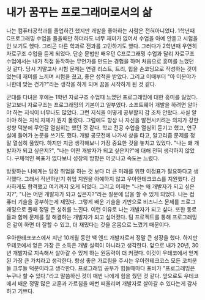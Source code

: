 # 내가 꿈꾸는 프로그래머로서의 삶

나는 컴퓨터공학과를 졸업하긴 했지만 개발을 좋아하는 사람은 전혀아니었다. 1학년때 C프로그래밍 수업을 들을때만 하더라도 너무 재미가 없어서 수업을 아예 안듣고 시험을 안 보기도 했다. 그리곤 다른 학과로 전과를 고민하기도 했다. 그러다가 2학년때 우연히 자료구조 수업을 듣게 되었다. 단순 문법만 배우던 C프로그래밍 수업과 달리 자료구조 수업에서는 내가 직접 동작하는 무언가를 만드는 경험을 하며 처음으로 흥미를 느꼈던 것 같다. 당시 기말고사 시험 문제는 연결 리스트, 트리, 힙을 손코딩으로 작성하는 것이었는데 재미를 느끼며 시험을 쳤고, 좋은 성적을 받았다. 그리고 이때부터 "아 이분야가 나한테 맞는 건가?"라는 생각을 하게 되며 꿈을 시작하게 된 것 같다.   

군대를 다녀온 후에는 1학년 자료구조 수업때 느꼈던 프로그래밍에 대한 흥미를 잃었다. 알고보니 자료구조는 프로그래밍의 기본이고 일부였다.  소프트웨어 개발을 하려면 알아야 하는 지식이 너무나도 많았다. 그런 지식을 어떻게 공부할지 감 조차 안왔다. 사실 알아야 하는 지식 자체가 뭔지 몰랐다. 그럼에도 항상 나 자신을 발전시키려는 의지가 강한 성향 덕분에 무언갈 열심히는 했던 것 같다. 학교 전공 수업을 열심히 듣기고 했고, 연구실에 들어가 논문을 쓰기도 했다. 개발 공모전에 나가서 상을 타고, 알고리즘 문제를 정말 열심히 풀었다. 하지만 지금 생각해보니 가장 중요한 것을 놓치고 있었다. "나는 왜 개발자가 되고 싶은지?", "나는 어떤 개발자가 되고 싶은지?"에 대해 전혀 생각하지 않았다. 구체적인 목표가 없다보니 성장의 방향은 어긋나고 속도는 느렸다. 

방황하는 나에게는 당장 취업을 하는 것 보다 더 큰 미래를 위한 이정표가 필요하다고 생각했다. 그래서 작년하반기 취업 지원을 아예하지 않고 우아한테크코스를 지원했다. 감사하게도 합격했고 여기까지 오게 되었다. 그리고 이제는 "나는 왜 개발자가 되고 싶은지?", "나는 어떤 개발자가 되고 싶은지?"라는 질문에 답을 할 수 있게 되었다. 나는 컴퓨터 기술을 공부하는게 재밌다. 그렇게 배운 기술을 기반으로 비즈니스 문제를 프로그래밍으로 풀때 정말 큰 성취를 느낀다. 이런 이유로 나는 개발자가 되고 싶다. 또한 동료들과 함께 문제를 잘 해결하는 개발자가 되고 싶어졌다. 팀 프로젝트를 통해 프로그래밍은 같이 하면 더 잘할 수 있고, 더 재밌다는 것을 온몸으로 느꼈기 때문이다. 

우아한테크코스에서 지난 10개월 동안 백 엔드 개발자로서 정말 큰 성장을 했다. 하지만 우테코에서 얻은 가장 큰 소득은 개발 실력이 아니라고 생각한다. 앞으로 내가 20년, 30년 개발자로 지속해서 살아갈 수 있게 하는 원동력이 더 커졌다. 이것이 우테코에서 얻게 된 가장 큰 가치라고 생각한다. 항상 좋은 가르침을 주시는 우아한테크코스 모든 코치분들 크루들 덕분이라고 생각한다. 프로그래밍 공부가 힘들때마다 포비가 "프로그래밍은 누구나 할 수 있다."라고 말씀하신 것이 매번 나에게 힘을 줬던 것 같다. 앞으로도 우테코에서 배운 정말 많은 교훈과 가르침을 매번 떠올리며 개발자로 살아갈 수 있다는게 감사하고 기쁘다.
